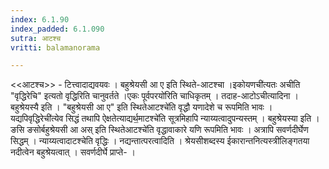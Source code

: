```yaml
---
index: 6.1.90
index_padded: 6.1.090
sutra: आटश्च
vritti: balamanorama

---
```

<<आटश्च>> - टित्त्वादाद्यवयवः । बहुश्रेयसी आ ए इति स्थिते-आटश्चा ।इकोयणची॑त्यतः अचीति "वृद्धिरेचि" इत्यतो वृद्धिरिति चानुवर्तते ।एकः पूर्वपरयो॑रिति चाधिकृतम् । तदाह-आटोऽचीत्यादिना । बहुश्रेयस्यै इति । "बहुश्रेयसी आ ए" इति स्थितेआटश्चे॑ति वृद्धौ यणादेशे च रूपमिति भावः । यद्यपिवृद्धिरेची॑त्येव सिद्धं तथापि ऐक्षतेत्याद्यर्थ॒माटश्चे॑ति सूत्रमिहापि न्याय्यत्वादुपन्यस्तम् । बहुश्रेयस्या इति । ङसि ङसोर्बहुश्रेयसी आ अस् इति स्थितेआटश्चे॑ति वृद्धावाकारे यणि रूपमिति भावः । अत्रापि सवर्णदीर्घेण सिद्धम् । न्याय्यत्वादाटश्चेति वृद्धिः । नद्यन्तात्परत्वादिति । श्रेयसीशब्दस्य ईकारान्तनित्यस्त्रीलिङ्गतया नदीत्वेन बहुश्रेयत्वात् । सवर्णदीर्घे प्राप्ते- ।